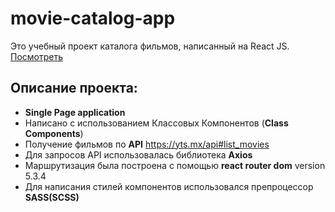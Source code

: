 # movie-catalog-app 
Это учебный проект каталога фильмов, написанный на React JS.
[Посмотреть](https://horoshere.github.io/movie-catalog-app)

## Описание проекта:

* **Single Page application**
* Написано с использованием Классовых Компонентов (**Class Components**)
* Получение фильмов по **API** https://yts.mx/api#list_movies
* Для запросов API использовалась библиотека **Axios**
* Маршрутизация была построена с помощью **react router dom** version 5.3.4
* Для написания стилей компонентов использовался препроцессор **SASS(SCSS)**  
  
  


